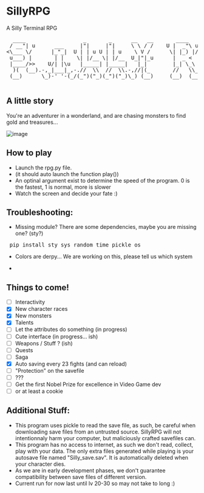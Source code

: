 # SillyRPG
A Silly Terminal RPG
<pre>
  ____                  _       _      __   __       ____      ____      ____   
 / __"| u      ___     |"|     |"|     \ \ / /    U |  _"\ u U|  _"\ uU /"___|u 
<\___ \/      |_"_|  U | | u U | | u    \ V /      \| |_) |/ \| |_) |/\| |  _ / 
 u___) |       | |    \| |/__ \| |/__  U_|"|_u      |  _ <    |  __/   | |_| |  
 |____/>>    U/| |\u   |_____| |_____|   |_|        |_| \_\   |_|       \____|  
  )(  (__).-,_|___|_,-.//  \\  //  \\.-,//|(_       //   \\_  ||>>_     _)(|_   
 (__)      \_)-' '-(_/(_")("_)(_")("_)\_) (__)     (__)  (__)(__)__)   (__)__) 
 </pre>

## A little story
You're an adventurer in a wonderland, and are chasing monsters to find gold and treasures...

![image](https://user-images.githubusercontent.com/23337944/140618001-2fb310cc-f1f7-4e17-a2b9-18842887899e.png)

## How to play

- Launch the rpg.py file. 
- (it should auto launch the function play())
- An optinal argument exist to determine the speed of the program. 0 is the fastest, 1 is normal, more is slower
- Watch the screen and decide your fate :)

## Troubleshooting:

- Missing module? There are some dependencies, maybe you are missing one? (sty?)
<pre> pip install sty sys random time pickle os</pre>

- Colors are derpy... We are working on this, please tell us which system

- 

## Things to come!

- [ ] Interactivity
- [X] New character races
- [X] New monsters
- [X] Talents
- [ ] Let the attributes do something (in progress)
- [ ] Cute interface (in progress... ish)
- [ ] Weapons / Stuff ? (ish)
- [ ] Quests
- [ ] Saga
- [X] Auto saving every 23 fights (and can reload)
- [ ] "Protection" on the savefile
- [ ] ???
- [ ] Get the first Nobel Prize for excellence in Video Game dev 
- [ ] or at least a cookie

## Additional Stuff:
- This program uses pickle to read the save file, as such, be careful when downloading save files from an untrusted source. SillyRPG will not intentionnaly harm your computer, but maliciously crafted savefiles can.
- This program has no access to internet, as such we don't read, collect, play with your data. The only extra files generated while playing is your autosave file named "Silly_save.sav". It is automatically deleted when your character dies.
- As we are in early development phases, we don't guarantee compatibility between save files of different version.
- Current run for now last until lv 20-30 so may not take to long :)
